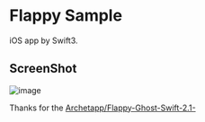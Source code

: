# Flappy Sample
iOS app by Swift3.

## ScreenShot
![image](https://user-images.githubusercontent.com/458986/32995329-0b5a6900-cdb6-11e7-965c-23545f0aa935.png)

Thanks for the [Archetapp/Flappy-Ghost-Swift-2.1-](https://github.com/Archetapp/Flappy-Ghost-Swift-2.1-)

